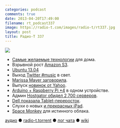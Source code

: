 ```yaml
---
categories: podcast
comments: true
date: 2013-04-20T17:49:00
filename: rt_podcast337
image: https://radio-t.com/images/radio-t/rt337.jpg
layout: post
title: Радио-Т 337
---
```


![](https://radio-t.com/images/radio-t/rt337.jpg)

* [Самые желаемые технологии](http://www.mpa-2007.org/top-5-items-most-wanted-in-computer-technology-at-home/) для дома.
* Взрывной рост [Amazon S3](http://gigaom.com/2013/04/18/amazon-s3-goes-exponential-now-stores-2-trillion-objects/).
* [Ubuntu 13.04](http://www.omgubuntu.co.uk/2013/04/new-ubuntu-13-04-features)
* Выход [Twitter #music](http://arstechnica.com/apple/2013/04/hands-on-twitter-music-is-all-about-discovery-not-listening/) в свет.
* [Marissa Mayer заговорила](http://tech.fortune.cnn.com/2013/04/19/marissa-mayer-telecommuting/).
* Выпуск [новинок от Yahoo](http://www.theverge.com/2013/4/18/4236734/in-phase-two-of-rebuilding-effort-yahoo-releases-new-apps-for-weather).
* [Arduino + Raspberry Pi *4](http://arstechnica.com/information-technology/2013/04/power-of-arduino-and-raspberry-pi-combined-in-99-androidlinux-pc/) в одном устройстве.
* Админ [Hostgator обидел 2,700 серверов](http://arstechnica.com/security/2013/04/former-employee-arrested-charged-with-rooting-2700-hostgator-servers/).
* [Dell показала Tablet-переросток](http://smallbiztrends.com/2013/04/dell-xps-18-desktop-tablet.html).
* Слухи о новых [и прекрасных iPad](http://www.macrumors.com/2013/04/18/ipad-5-estimated-to-be-15-thinner-25-lighter-than-current-ipad/).
* [Space Monkey](http://www.kickstarter.com/projects/clintgc/space-monkey-taking-the-cloud-out-of-the-datacente) для истинного облака.

[аудио](http://cdn.radio-t.com/rt_podcast337.mp3) ● [radio-t.torrent](http://www.radio-t.com/torrents/rt_podcast337.mp3.torrent) ● [лог чата](http://chat.radio-t.com/logs/radio-t-337.html) ● [wiki](http://wiki.radio-t.com/%D0%92%D1%8B%D0%BF%D1%83%D1%81%D0%BA_337)<audio src="http://cdn.radio-t.com/rt_podcast337.mp3" preload="none"></audio>
